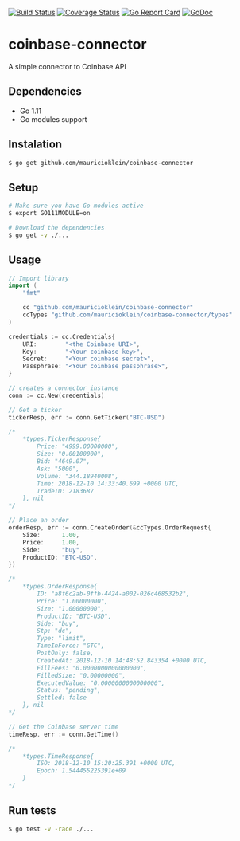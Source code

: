 [![Build Status](https://travis-ci.org/mauricioklein/coinbase-connector.svg?branch=master)](https://travis-ci.org/mauricioklein/coinbase-connector)
[![Coverage Status](https://coveralls.io/repos/github/mauricioklein/coinbase-connector/badge.svg?branch=master)](https://coveralls.io/github/mauricioklein/coinbase-connector?branch=master)
[![Go Report Card](https://goreportcard.com/badge/github.com/mauricioklein/coinbase-connector)](https://goreportcard.com/report/github.com/mauricioklein/coinbase-connector)
[![GoDoc](https://godoc.org/github.com/mauricioklein/coinbase-connector?status.svg)](https://godoc.org/github.com/mauricioklein/coinbase-connector)

# coinbase-connector

A simple connector to Coinbase API

## Dependencies

- Go 1.11
- Go modules support

## Instalation

```bash
$ go get github.com/mauricioklein/coinbase-connector
```

## Setup

```bash
# Make sure you have Go modules active
$ export GO111MODULE=on

# Download the dependencies
$ go get -v ./...
```

## Usage

```go
// Import library
import (
	"fmt"

	cc "github.com/mauricioklein/coinbase-connector"
	ccTypes "github.com/mauricioklein/coinbase-connector/types"
)

credentials := cc.Credentials{
    URI:        "<the Coinbase URI>",
    Key:        "<Your coinbase key>",
    Secret:     "<Your coinbase secret>",
    Passphrase: "<Your coinbase passphrase>",
}

// creates a connector instance
conn := cc.New(credentials)

// Get a ticker
tickerResp, err := conn.GetTicker("BTC-USD")

/*
    *types.TickerResponse{
        Price: "4999.00000000",
        Size: "0.00100000",
        Bid: "4649.07",
        Ask: "5000",
        Volume: "344.18940008",
        Time: 2018-12-10 14:33:40.699 +0000 UTC,
        TradeID: 2183687
    }, nil
*/

// Place an order
orderResp, err := conn.CreateOrder(&ccTypes.OrderRequest{
    Size:      1.00,
    Price:     1.00,
    Side:      "buy",
    ProductID: "BTC-USD",
})

/*
    *types.OrderResponse{
        ID: "a8f6c2ab-0ffb-4424-a002-026c468532b2",
        Price: "1.00000000",
        Size: "1.00000000",
        ProductID: "BTC-USD",
        Side: "buy",
        Stp: "dc",
        Type: "limit",
        TimeInForce: "GTC",
        PostOnly: false,
        CreatedAt: 2018-12-10 14:48:52.843354 +0000 UTC,
        FillFees: "0.0000000000000000",
        FilledSize: "0.00000000",
        ExecutedValue: "0.0000000000000000",
        Status: "pending",
        Settled: false
    }, nil
*/

// Get the Coinbase server time
timeResp, err := conn.GetTime()

/*
    *types.TimeResponse{
        ISO: 2018-12-10 15:20:25.391 +0000 UTC,
        Epoch: 1.544455225391e+09
    }
*/
```

## Run tests

```bash
$ go test -v -race ./...
```
